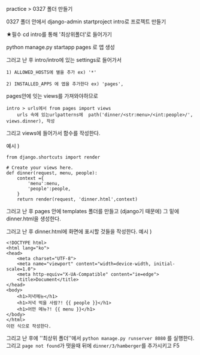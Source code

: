 practice > 0327 폴더 만들기

0327 폴더 안에서 django-admin startproject intro로 프로젝트 만들기

★필수 cd intro를 통해 '최상위폴더'로 들어가기

python manage.py startapp pages 로 앱 생성

그러고 난 후 intro/intro에 있는 settings로 들어가서 

```
1) ALLOWED_HOSTS에 별을 추가 ex) '*'

2) INSTALLED_APPS 에 앱을 추가한다 ex) 'pages',
```

pages안에 잇는 views를 가져와야하므로

```
intro > urls에서 from pages import views
    urls 속에 있는urlpatterns에  path('dinner/<str:menu>/<int:people>/', views.dinner), 작성
```

그리고 views에 들어가서 함수를 작성한다.

예시 )

```
from django.shortcuts import render

# Create your views here.
def dinner(request, menu, people):
    context ={
        'menu':menu,
        'people':people,
    }
    return render(request, 'dinner.html',context)
```

그러고 난 후 pages 안에 templates 폴더를 만들고 (django기 때문에)
그 밑에 dinner.html을 생성한다.

그러고 난 후 dinner.html에 화면에 표시할 것들을 작성한다.
예시 )

```
<!DOCTYPE html>
<html lang="ko">
<head>
    <meta charset="UTF-8">
    <meta name="viewport" content="width=device-width, initial-scale=1.0">
    <meta http-equiv="X-UA-Compatible" content="ie=edge">
    <title>Document</title>
</head>
<body>
    <h1>저녁메뉴</h1>
    <h1>저녁 먹을 사람?! {{ people }}</h1>
    <h1>어떤 메뉴?! {{ menu }}</h1>
</body>
</html>
이런 식으로 작성한다.
```

그리고 난 후에 ''최상위 폴더''에서 `python manage.py runserver 8080` 를 실행한다.
그리고 `page not found`가 떳을때 뒤에 `dinner/3/hamberger`를 추가시키고 F5